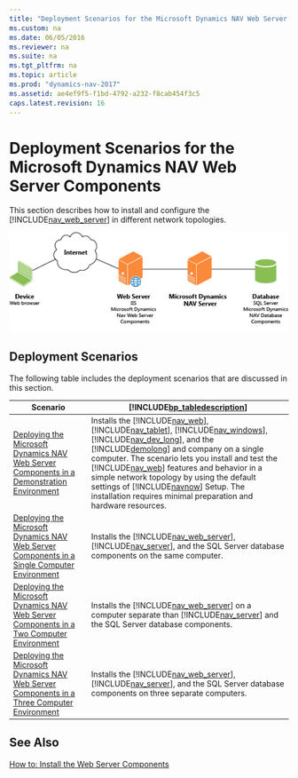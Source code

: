 ```yaml
---
title: "Deployment Scenarios for the Microsoft Dynamics NAV Web Server Components"
ms.custom: na
ms.date: 06/05/2016
ms.reviewer: na
ms.suite: na
ms.tgt_pltfrm: na
ms.topic: article
ms.prod: "dynamics-nav-2017"
ms.assetid: ae4ef9f5-f1bd-4792-a232-f8cab454f3c5
caps.latest.revision: 16
---
```

# Deployment Scenarios for the Microsoft Dynamics NAV Web Server Components
This section describes how to install and configure the [!INCLUDE[nav_web_server](includes/nav_web_server_md.md)] in different network topologies.  
  
 ![NAV Web Client network architecture](media/NAV_WebClient_Network_Architecture.png "NAV\_WebClient\_Network\_Architecture")  
  
## Deployment Scenarios  
 The following table includes the deployment scenarios that are discussed in this section.  
  
|Scenario|[!INCLUDE[bp_tabledescription](includes/bp_tabledescription_md.md)]|  
|--------------|---------------------------------------|  
|[Deploying the Microsoft Dynamics NAV Web Server Components in a Demonstration Environment](Deploying-the-Microsoft-Dynamics-NAV-Web-Server-Components-in-a-Demonstration-Environment.md)|Installs the [!INCLUDE[nav_web](includes/nav_web_md.md)], [!INCLUDE[nav_tablet](includes/nav_tablet_md.md)], [!INCLUDE[nav_windows](includes/nav_windows_md.md)], [!INCLUDE[nav_dev_long](includes/nav_dev_long_md.md)], and the [!INCLUDE[demolong](includes/demolong_md.md)] and company on a single computer. The scenario lets you install and test the [!INCLUDE[nav_web](includes/nav_web_md.md)] features and behavior in a simple network topology by using the default settings of [!INCLUDE[navnow](includes/navnow_md.md)] Setup. The installation requires minimal preparation and hardware resources.|  
|[Deploying the Microsoft Dynamics NAV Web Server Components in a Single Computer Environment](Deploying-the-Microsoft-Dynamics-NAV-Web-Server-Components-in-a-Single-Computer-Environment.md)|Installs the [!INCLUDE[nav_web_server](includes/nav_web_server_md.md)], [!INCLUDE[nav_server](includes/nav_server_md.md)], and the SQL Server database components on the same computer.|  
|[Deploying the Microsoft Dynamics NAV Web Server Components in a Two Computer Environment](Deploying-the-Microsoft-Dynamics-NAV-Web-Server-Components-in-a-Two-Computer-Environment.md)|Installs the [!INCLUDE[nav_web_server](includes/nav_web_server_md.md)] on a computer separate than [!INCLUDE[nav_server](includes/nav_server_md.md)] and the SQL Server database components.|  
|[Deploying the Microsoft Dynamics NAV Web Server Components in a Three Computer Environment](Deploying-the-Microsoft-Dynamics-NAV-Web-Server-Components-in-a-Three-Computer-Environment.md)|Installs the [!INCLUDE[nav_web_server](includes/nav_web_server_md.md)], [!INCLUDE[nav_server](includes/nav_server_md.md)], and the SQL Server database components on three separate computers.|  
  
## See Also  
 [How to: Install the Web Server Components](How-to--Install-the-Web-Server-Components.md)